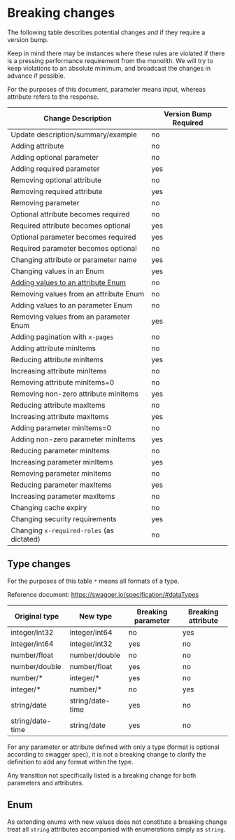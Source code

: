 # Breaking changes

The following table describes potential changes and if they require a version bump.

Keep in mind there may be instances where these rules are violated if there is a pressing performance requirement from the monolith. We will try to keep violations to an absolute minimum, and broadcast the changes in advance if possible.

For the purposes of this document, parameter means input, whereas attribute refers to the response.

Change Description                        | Version Bump Required
------------------------------------------|----------------------
Update description/summary/example              | no
Adding attribute                                | no
Adding optional parameter                       | no
Adding required parameter                       | yes
Removing optional attribute                     | no
Removing required attribute                     | yes
Removing parameter                              | no
Optional attribute becomes required             | no
Required attribute becomes optional             | yes
Optional parameter becomes required             | yes
Required parameter becomes optional             | no
Changing attribute or parameter name            | yes
Changing values in an Enum                      | yes
[Adding values to an attribute Enum](#Enum)     | no
Removing values from an attribute Enum          | no
Adding values to an parameter Enum              | no
Removing values from an parameter Enum          | yes
Adding pagination with `x-pages`                | no
Adding attribute minItems                       | no
Reducing attribute minItems                     | yes
Increasing attribute minItems                   | no
Removing attribute minItems=0                   | no
Removing non-zero attribute minItems            | yes
Reducing attribute maxItems                     | no
Increasing attribute maxItems                   | yes
Adding parameter minItems=0                     | no
Adding non-zero parameter minItems              | yes
Reducing parameter minItems                     | no
Increasing parameter minItems                   | yes
Removing parameter minItems                     | no
Reducing parameter maxItems                     | yes
Increasing parameter maxItems                   | no
Changing cache expiry                           | no
Changing security requirements                  | yes
Changing `x-required-roles` (as dictated)       | no


## Type changes

For the purposes of this table `*` means all formats of a type.

Reference document: https://swagger.io/specification/#dataTypes

Original type    | New type         | Breaking parameter | Breaking attribute
-----------------|------------------|--------------------|--------------------
integer/int32    | integer/int64    | no                 | yes
integer/int64    | integer/int32    | yes                | no
number/float     | number/double    | no                 | no
number/double    | number/float     | yes                | no
number/*         | integer/*        | yes                | no
integer/*        | number/*         | no                 | yes
string/date      | string/date-time | yes                | no
string/date-time | string/date      | yes                | no

For any parameter or attribute defined with only a type (format is optional according to swagger spec), it is not a breaking change to clarify the definition to add any format within the type.

Any transition not specifically listed is a breaking change for both parameters and attributes.


## Enum

As extending enums with new values does not constitute a breaking change treat all `string` attributes accompanied with enumerations simply as `string`. 
